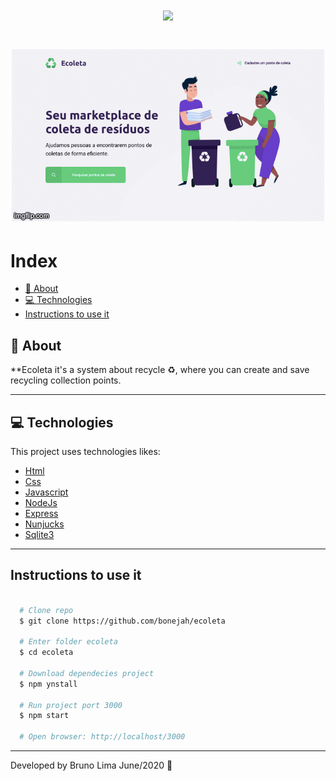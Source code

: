 <h1 align="center">
  <img src="https://ik.imagekit.io/5pahxdzx2d/logo_5On0Ah5EG.png" >
</h1>

<h1 align="center">
  <img src="public/snapshots/ecoleta.gif">
</h1>

# Index
  - [📝 About](#-about)
  - [💻 Technologies](#-technologies)
  - [Instructions to use it](#instructions-to-use-it)

## 📝 About
**Ecoleta it's a system about recycle ♻️, where you can create and save recycling collection points.

---

## 💻 Technologies

This project uses technologies likes: 

- [Html](https://developer.mozilla.org/en-US/docs/Web/HTML)
- [Css](https://developer.mozilla.org/en-US/docs/Web/CSS)
- [Javascript](https://developer.mozilla.org/en-US/docs/Web/JavaScript)
- [NodeJs](https://nodejs.org/en/)
- [Express](https://expressjs.com/)
- [Nunjucks](https://mozilla.github.io/nunjucks/)
- [Sqlite3](https://www.sqlite.org/index.html)

---

## Instructions to use it

```bash

  # Clone repo
  $ git clone https://github.com/bonejah/ecoleta

  # Enter folder ecoleta
  $ cd ecoleta

  # Download dependecies project
  $ npm ynstall

  # Run project port 3000
  $ npm start 

  # Open browser: http://localhost/3000

```
---
Developed by Bruno Lima June/2020 🦧

